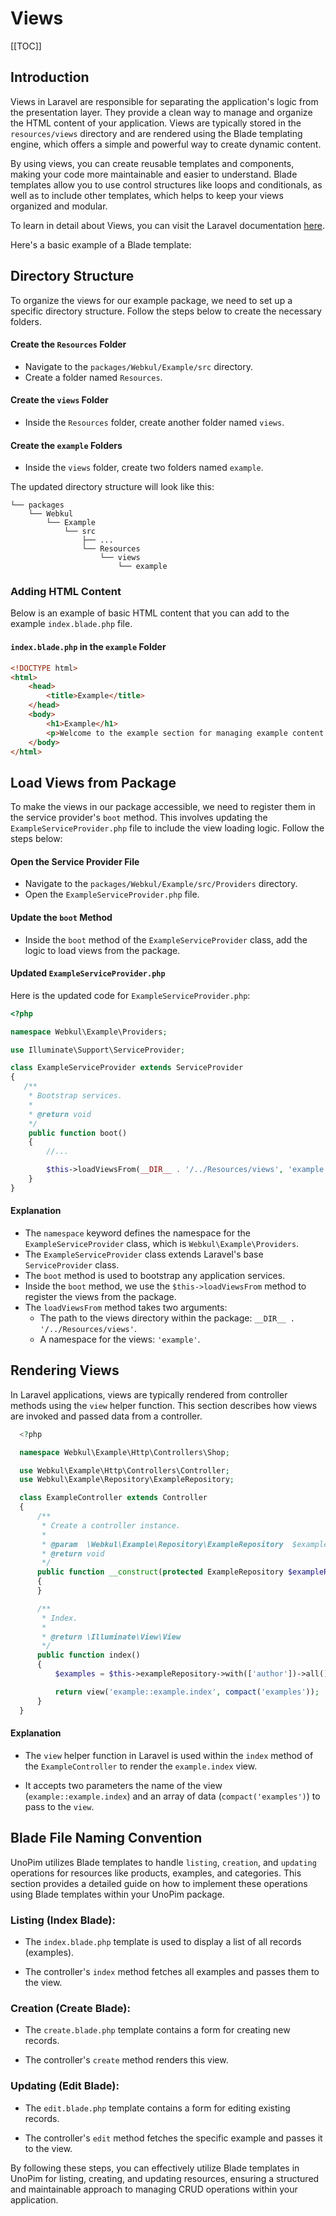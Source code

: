 # Views

[[TOC]]

## Introduction

Views in Laravel are responsible for separating the application's logic from the presentation layer. They provide a clean way to manage and organize the HTML content of your application. Views are typically stored in the `resources/views` directory and are rendered using the Blade templating engine, which offers a simple and powerful way to create dynamic content.

By using views, you can create reusable templates and components, making your code more maintainable and easier to understand. Blade templates allow you to use control structures like loops and conditionals, as well as to include other templates, which helps to keep your views organized and modular.

To learn in detail about Views, you can visit the Laravel documentation [here](https://laravel.com/docs/11.x/views).

Here's a basic example of a Blade template:

## Directory Structure

To organize the views for our example package, we need to set up a specific directory structure. Follow the steps below to create the necessary folders.

#### Create the `Resources` Folder
   - Navigate to the `packages/Webkul/Example/src` directory.
   - Create a folder named `Resources`.

#### Create the `views` Folder
   - Inside the `Resources` folder, create another folder named `views`.

#### Create the `example` Folders
   - Inside the `views` folder, create two folders named `example`.

The updated directory structure will look like this:

  ```
  └── packages
      └── Webkul
          └── Example
              └── src
                  ├── ...
                  └── Resources
                      └── views
                          └── example
  ```
### Adding HTML Content

Below is an example of basic HTML content that you can add to the example `index.blade.php` file.

#### `index.blade.php` in the `example` Folder

```html
<!DOCTYPE html>
<html>
    <head>
        <title>Example</title>
    </head>
    <body>
        <h1>Example</h1>
        <p>Welcome to the example section for managing example content.</p>
    </body>
</html>
```

## Load Views from Package

To make the views in our package accessible, we need to register them in the service provider's `boot` method. This involves updating the `ExampleServiceProvider.php` file to include the view loading logic. Follow the steps below:

#### Open the Service Provider File
   - Navigate to the `packages/Webkul/Example/src/Providers` directory.
   - Open the `ExampleServiceProvider.php` file.

#### Update the `boot` Method
   - Inside the `boot` method of the `ExampleServiceProvider` class, add the logic to load views from the package.

#### Updated `ExampleServiceProvider.php`

Here is the updated code for `ExampleServiceProvider.php`:

  ```php
  <?php

  namespace Webkul\Example\Providers;

  use Illuminate\Support\ServiceProvider;

  class ExampleServiceProvider extends ServiceProvider
  {
     /**
      * Bootstrap services.
      *
      * @return void
      */
      public function boot()
      {
          //... 

          $this->loadViewsFrom(__DIR__ . '/../Resources/views', 'example');
      }
  }
  ```

#### Explanation

- The `namespace` keyword defines the namespace for the `ExampleServiceProvider` class, which is `Webkul\Example\Providers`.
- The `ExampleServiceProvider` class extends Laravel's base `ServiceProvider` class.
- The `boot` method is used to bootstrap any application services.
- Inside the `boot` method, we use the `$this->loadViewsFrom` method to register the views from the package.
- The `loadViewsFrom` method takes two arguments:
    - The path to the views directory within the package: `__DIR__ . '/../Resources/views'`.
    - A namespace for the views: `'example'`.

## Rendering Views

In Laravel applications, views are typically rendered from controller methods using the `view` helper function. This section describes how views are invoked and passed data from a controller.

```php
  <?php

  namespace Webkul\Example\Http\Controllers\Shop;

  use Webkul\Example\Http\Controllers\Controller;
  use Webkul\Example\Repository\ExampleRepository;

  class ExampleController extends Controller
  {
      /**
       * Create a controller instance.
       * 
       * @param  \Webkul\Example\Repository\ExampleRepository  $exampleRepository
       * @return void
       */
      public function __construct(protected ExampleRepository $exampleRepository)
      {
      }

      /**
       * Index.
       * 
       * @return \Illuminate\View\View
       */
      public function index()
      {
          $examples = $this->exampleRepository->with(['author'])->all();

          return view('example::example.index', compact('examples'));
      }
  }
  ```

#### Explanation

- The `view` helper function in Laravel is used within the `index` method of the `ExampleController` to render the `example.index` view.

- It accepts two parameters the name of the view (`example::example.index`) and an array of data (`compact('examples')`) to pass to the `view`.

## Blade File Naming Convention

UnoPim utilizes Blade templates to handle `listing`, `creation`, and `updating` operations for resources like products, examples, and categories. This section provides a detailed guide on how to implement these operations using Blade templates within your UnoPim package.

### Listing (Index Blade):

- The `index.blade.php` template is used to display a list of all records (examples).

- The controller's `index` method fetches all examples and passes them to the view.

### Creation (Create Blade):

- The `create.blade.php` template contains a form for creating new records.

- The controller's `create` method renders this view.

### Updating (Edit Blade):

- The `edit.blade.php` template contains a form for editing existing records.

- The controller's `edit` method fetches the specific example and passes it to the view.

By following these steps, you can effectively utilize Blade templates in UnoPim for listing, creating, and updating resources, ensuring a structured and maintainable approach to managing CRUD operations within your application.